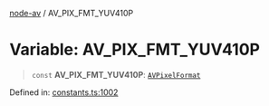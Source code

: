 [node-av](../globals.md) / AV\_PIX\_FMT\_YUV410P

# Variable: AV\_PIX\_FMT\_YUV410P

> `const` **AV\_PIX\_FMT\_YUV410P**: [`AVPixelFormat`](../type-aliases/AVPixelFormat.md)

Defined in: [constants.ts:1002](https://github.com/seydx/av/blob/f8631fc881b394300b1479f511d55cf1c370a87f/src/constants/constants.ts#L1002)
